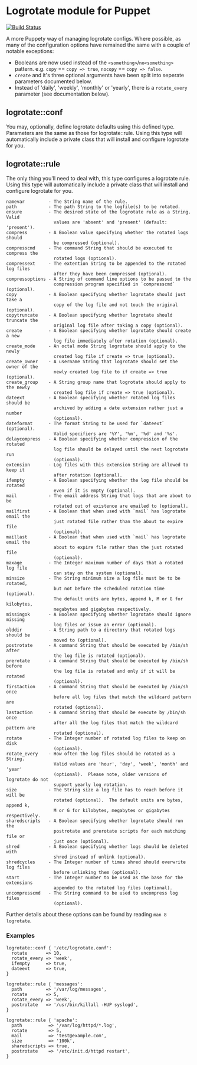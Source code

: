 # Logrotate module for Puppet

[![Build Status](https://secure.travis-ci.org/rodjek/puppet-logrotate.png)](http://travis-ci.org/rodjek/puppet-logrotate)

A more Puppety way of managing logrotate configs.  Where possible, as many of
the configuration options have remained the same with a couple of notable
exceptions:

 * Booleans are now used instead of the `<something>`/`no<something>` pattern.
   e.g. `copy` == `copy => true`, `nocopy` == `copy => false`.
 * `create` and it's three optional arguments have been split into seperate
   parameters documented below.
 * Instead of 'daily', 'weekly', 'monthly' or 'yearly', there is a
   `rotate_every` parameter (see documentation below).

## logrotate::conf

You may, optionally, define logrotate defaults using this defined type.
Parameters are the same as those for logrotate::rule.
Using this type will automatically include a private class that will install
and configure logrotate for you.

## logrotate::rule

The only thing you'll need to deal with, this type configures a logrotate rule.
Using this type will automatically include a private class that will install
and configure logrotate for you.

```
namevar         - The String name of the rule.
path            - The path String to the logfile(s) to be rotated.
ensure          - The desired state of the logrotate rule as a String.  Valid
                  values are 'absent' and 'present' (default: 'present').
compress        - A Boolean value specifying whether the rotated logs should
                  be compressed (optional).
compresscmd     - The command String that should be executed to compress the
                  rotated logs (optional).
compressext     - The extention String to be appended to the rotated log files
                  after they have been compressed (optional).
compressoptions - A String of command line options to be passed to the
                  compression program specified in `compresscmd` (optional).
copy            - A Boolean specifying whether logrotate should just take a
                  copy of the log file and not touch the original (optional).
copytruncate    - A Boolean specifying whether logrotate should truncate the
                  original log file after taking a copy (optional).
create          - A Boolean specifying whether logrotate should create a new
                  log file immediately after rotation (optional).
create_mode     - An octal mode String logrotate should apply to the newly
                  created log file if create => true (optional).
create_owner    - A username String that logrotate should set the owner of the
                  newly created log file to if create => true (optional).
create_group    - A String group name that logrotate should apply to the newly
                  created log file if create => true (optional).
dateext         - A Boolean specifying whether rotated log files should be
                  archived by adding a date extension rather just a number
                  (optional).
dateformat      - The format String to be used for `dateext` (optional).
                  Valid specifiers are '%Y', '%m', '%d' and '%s'.
delaycompress   - A Boolean specifying whether compression of the rotated
                  log file should be delayed until the next logrotate run
                  (optional).
extension       - Log files with this extension String are allowed to keep it
                  after rotation (optional).
ifempty         - A Boolean specifying whether the log file should be rotated
                  even if it is empty (optional).
mail            - The email address String that logs that are about to be
                  rotated out of existence are emailed to (optional).
mailfirst       - A Boolean that when used with `mail` has logrotate email the
                  just rotated file rather than the about to expire file
                  (optional).
maillast        - A Boolean that when used with `mail` has logrotate email the
                  about to expire file rather than the just rotated file
                  (optional).
maxage          - The Integer maximum number of days that a rotated log file
                  can stay on the system (optional).
minsize         - The String minimum size a log file must be to be rotated,
                  but not before the scheduled rotation time (optional).
                  The default units are bytes, append k, M or G for kilobytes,
                  megabytes and gigabytes respectively.
missingok       - A Boolean specifying whether logrotate should ignore missing
                  log files or issue an error (optional).
olddir          - A String path to a directory that rotated logs should be
                  moved to (optional).
postrotate      - A command String that should be executed by /bin/sh after
                  the log file is rotated (optional).
prerotate       - A command String that should be executed by /bin/sh before
                  the log file is rotated and only if it will be rotated
                  (optional).
firstaction     - A command String that should be executed by /bin/sh once
                  before all log files that match the wildcard pattern are
                  rotated (optional).
lastaction      - A command String that should be execute by /bin/sh once
                  after all the log files that match the wildcard pattern are
                  rotated (optional).
rotate          - The Integer number of rotated log files to keep on disk
                  (optional).
rotate_every    - How often the log files should be rotated as a String.
                  Valid values are 'hour', 'day', 'week', 'month' and 'year'
                  (optional).  Please note, older versions of logrotate do not
                  support yearly log rotation.
size            - The String size a log file has to reach before it will be
                  rotated (optional).  The default units are bytes, append k,
                  M or G for kilobytes, megabytes or gigabytes respectively.
sharedscripts   - A Boolean specifying whether logrotate should run the
                  postrotate and prerotate scripts for each matching file or
                  just once (optional).
shred           - A Boolean specifying whether logs should be deleted with
                  shred instead of unlink (optional).
shredcycles     - The Integer number of times shred should overwrite log files
                  before unlinking them (optional).
start           - The Integer number to be used as the base for the extensions
                  appended to the rotated log files (optional).
uncompresscmd   - The String command to be used to uncompress log files
                  (optional).
```

Further details about these options can be found by reading `man 8 logrotate`.

### Examples

```
logrotate::conf { '/etc/logrotate.conf':
  rotate       => 10,
  rotate_every => 'week',
  ifempty      => true,
  dateext      => true,
}

logrotate::rule { 'messages':
  path         => '/var/log/messages',
  rotate       => 5,
  rotate_every => 'week',
  postrotate   => '/usr/bin/killall -HUP syslogd',
}

logrotate::rule { 'apache':
  path          => '/var/log/httpd/*.log',
  rotate        => 5,
  mail          => 'test@example.com',
  size          => '100k',
  sharedscripts => true,
  postrotate    => '/etc/init.d/httpd restart',
}
```
